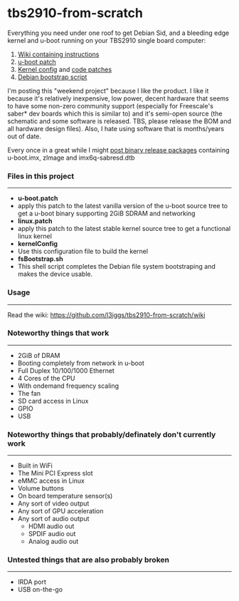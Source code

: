 tbs2910-from-scratch
===============

Everything you need under one roof to get Debian Sid, and a bleeding edge kernel and u-boot running on your TBS2910 single board computer:  
1. [Wiki containing instructions](https://github.com/l3iggs/tbs2910-from-scratch/wiki)  
2. [u-boot patch](https://raw.githubusercontent.com/l3iggs/tbs2910-from-scratch/master/u-boot.patch)   
3. [Kernel config](https://raw.githubusercontent.com/l3iggs/tbs2910-from-scratch/master/.config) and [code patches](https://raw.githubusercontent.com/l3iggs/tbs2910-from-scratch/master/linux.patch)  
4. [Debian bootstrap script](https://raw.githubusercontent.com/l3iggs/tbs2910-from-scratch/master/fsBootstrap.sh)

I'm posting this "weekend project" because I like the product. I like it because it's relatively inexpensive, low power, decent hardware that seems to have some non-zero community support (especially for Freescale's saber* dev boards which this is similar to) and it's semi-open source (the schematic and some software is released. TBS, please release the BOM and all hardware design files). Also, I hate using software that is months/years out of date.

Every once in a great while I might [post binary release packages](https://github.com/l3iggs/tbs2910-from-scratch/releases) containing u-boot.imx, zImage and imx6q-sabresd.dtb  
### Files in this project
---
- **u-boot.patch**
 - apply this patch to the latest vanilla version of the u-boot source tree to get a u-boot binary supporting 2GiB SDRAM and networking
- **linux.patch**
 - apply this patch to the latest stable kernel source tree to get a functional linux kernel
- **kernelConfig**
 - Use this configuration file to build the kernel
- **fsBootstrap.sh**
 - This shell script completes the Debian file system bootstraping and makes the device usable.

### Usage
---
Read the wiki: https://github.com/l3iggs/tbs2910-from-scratch/wiki

### Noteworthy things that work
---
- 2GiB of DRAM
- Booting completely from network in u-boot
- Full Duplex 10/100/1000 Ethernet
- 4 Cores of the CPU
 - With ondemand frequency scaling
- The fan
- SD card access in Linux
- GPIO
- USB

### Noteworthy things that probably/definately don't currently work
---
- Built in WiFi
- The Mini PCI Express slot
- eMMC access in Linux
- Volume buttons
- On board temperature sensor(s)
- Any sort of video output
- Any sort of GPU acceleration
- Any sort of audio output
  - HDMI audio out
  - SPDIF audio out
  - Analog audio out

### Untested things that are also probably broken 
---
- IRDA port
- USB on-the-go
